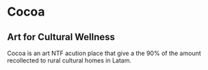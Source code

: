 # Cocoa
## Art for Cultural Wellness

Cocoa is an art NTF acution place that give a the 90% of the amount recollected to rural cultural homes in Latam.
